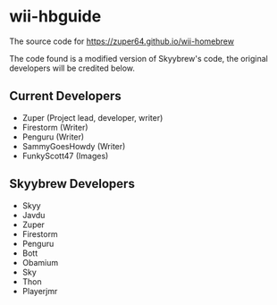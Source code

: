 # wii-hbguide
The source code for https://zuper64.github.io/wii-homebrew

The code found is a modified version of Skyybrew's code, the original developers will be credited below.

## Current Developers
- Zuper (Project lead, developer, writer)
- Firestorm (Writer)
- Penguru (Writer)
- SammyGoesHowdy (Writer)
- FunkyScott47 (Images)

## Skyybrew Developers
- Skyy
- Javdu
- Zuper
- Firestorm
- Penguru
- Bott
- Obamium
- Sky
- Thon
- Playerjmr
